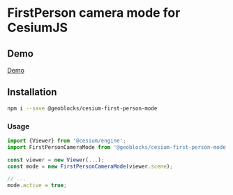# FirstPerson camera mode for CesiumJS

## Demo

[Demo](https://geoblocks.github.io/cesium-helpers/cesium-first-person-mode.html)

## Installation

```bash
npm i --save @geoblocks/cesium-first-person-mode
```

### Usage

```js
import {Viewer} from '@cesium/engine';
import FirstPersonCameraMode from '@geoblocks/cesium-first-person-mode';

const viewer = new Viewer(...);
const mode = new FirstPersonCameraMode(viewer.scene);

// ...
mode.active = true;
```
